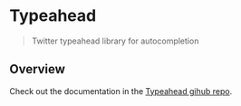 # Typeahead

[Bower]: http://bower.io/
[Squiz Boilerplate]: https://gitlab.squiz.net/boilerplate/squiz-boilerplate

> Twitter typeahead library for autocompletion

## Overview

Check out the documentation in the [Typeahead gihub repo](https://github.com/twitter/typeahead.js).